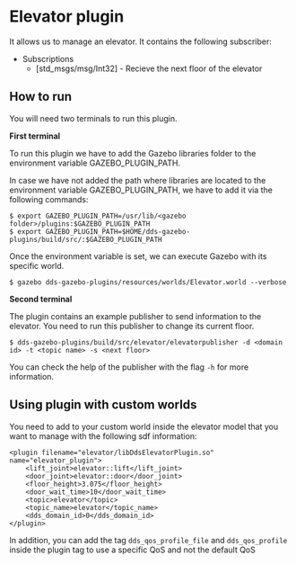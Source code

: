 # Elevator plugin
It allows us to manage an elevator. It contains the following subscriber:
* Subscriptions
    * [std_msgs/msg/Int32] - Recieve the next floor of the elevator

## How to run
You will need two terminals to run this plugin. 

**First terminal**

To run this plugin we have to add the Gazebo libraries folder to the 
environment variable GAZEBO_PLUGIN_PATH. 

In case we have not added the path where libraries are located to the 
environment variable GAZEBO_PLUGIN_PATH, we have to add it via the 
following commands:

```
$ export GAZEBO_PLUGIN_PATH=/usr/lib/<gazebo folder>/plugins:$GAZEBO_PLUGIN_PATH
$ export GAZEBO_PLUGIN_PATH=$HOME/dds-gazebo-plugins/build/src/:$GAZEBO_PLUGIN_PATH
```
Once the environment variable is set, we can execute Gazebo with its specific world.

```
$ gazebo dds-gazebo-plugins/resources/worlds/Elevator.world --verbose
```
**Second terminal**

The plugin contains an example publisher to send information to the elevator. 
You need to run this publisher to change its current floor. 
```
$ dds-gazebo-plugins/build/src/elevator/elevatorpublisher -d <domain id> -t <topic name> -s <next floor>
```

You can check the help of the publisher with the flag `-h` for more information.

## Using plugin with custom worlds

You need to add to your custom world inside the elevator model that you want 
to manage with the following sdf information:
```
<plugin filename="elevator/libDdsElevatorPlugin.so" name="elevator_plugin">
    <lift_joint>elevator::lift</lift_joint>
    <door_joint>elevator::door</door_joint>
    <floor_height>3.075</floor_height>
    <door_wait_time>10</door_wait_time>
    <topic>elevator</topic>
    <topic_name>elevator</topic_name>
    <dds_domain_id>0</dds_domain_id>
</plugin>
```

In addition, you can add the tag `dds_qos_profile_file` and `dds_qos_profile` 
inside the plugin tag to use a specific QoS and not the default QoS
